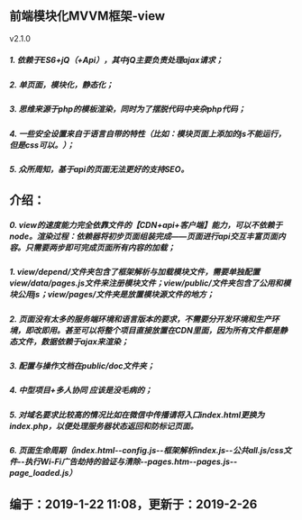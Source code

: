 ## 前端模块化MVVM框架-view
v2.1.0
##### 1. 依赖于ES6+jQ（+Api），其中jQ主要负责处理ajax请求；
##### 2. 单页面，模块化，静态化；
##### 3. 思维来源于php的模板渲染，同时为了摆脱代码中夹杂php代码；
##### 4. 一些安全设置来自于语言自带的特性（比如：模块页面上添加的js不能运行，但是css可以。）；
##### 5. 众所周知，基于api的页面无法更好的支持SEO。

## 介绍：
##### 0. view的速度能力完全依靠文件的【CDN+api+客户端】能力，可以不依赖于node。渲染过程：依赖器将初步页面组装完成——页面进行api交互丰富页面内容。只需要两步即可完成页面所有内容的加载；
##### 1. view/depend/文件夹包含了框架解析与加载模块文件，需要单独配置view/data/pages.js文件来注册模块文件；view/public/文件夹包含了公用和模块公用js；view/pages/文件夹是放置模块源文件的地方；
##### 2. 页面没有太多的服务端环境和语言版本的要求，不需要分开发环境和生产环境，即改即用。甚至可以将整个项目直接放置在CDN里面，因为所有文件都是静态文件，数据依赖于ajax来渲染；
##### 3. 配置与操作文档在public/doc文件夹；
##### 4. 中型项目+多人协同 应该是没毛病的；
##### 5. 对域名要求比较高的情况比如在微信中传播请将入口index.html更换为index.php，以便处理服务器状态返回和防标记页面。 
##### 6. 页面生命周期（index.html--config.js--框架解析index.js--公共all.js/css文件--执行Wi-Fi广告劫持的验证与清除--pages.htm--pages.js--page_loaded.js）

## 编于：2019-1-22 11:08，更新于：2019-2-26
